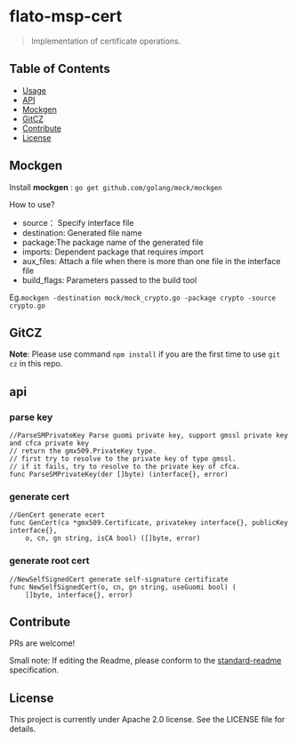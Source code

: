 flato-msp-cert
=========

>  Implementation of certificate operations.

## Table of Contents

- [Usage](#usage)
- [API](#api)
- [Mockgen](#mockgen)
- [GitCZ](#gitcz)
- [Contribute](#contribute)
- [License](#license)

## Mockgen

Install **mockgen** : `go get github.com/golang/mock/mockgen`

How to use?

- source： Specify interface file
- destination: Generated file name
- package:The package name of the generated file
- imports: Dependent package that requires import
- aux_files: Attach a file when there is more than one file in the interface file
- build_flags: Parameters passed to the build tool

Eg.`mockgen -destination mock/mock_crypto.go -package crypto -source crypto.go`

## GitCZ

**Note**: Please use command `npm install` if you are the first time to use `git cz` in this repo.

## api
### parse key
```
//ParseSMPrivateKey Parse guomi private key, support gmssl private key and cfca private key
// return the gmx509.PrivateKey type.
// first try to resolve to the private key of type gmssl.
// if it fails, try to resolve to the private key of cfca.
func ParseSMPrivateKey(der []byte) (interface{}, error) 
```
### generate cert
```
//GenCert generate ecert
func GenCert(ca *gmx509.Certificate, privatekey interface{}, publicKey interface{},
	o, cn, gn string, isCA bool) ([]byte, error) 
```
### generate root cert
```
//NewSelfSignedCert generate self-signature certificate
func NewSelfSignedCert(o, cn, gn string, useGuomi bool) (
	[]byte, interface{}, error) 
```

## Contribute

PRs are welcome!

Small note: If editing the Readme, please conform to the [standard-readme](https://github.com/RichardLitt/standard-readme) specification.

## License

This project is currently under Apache 2.0 license. See the LICENSE file for details.
